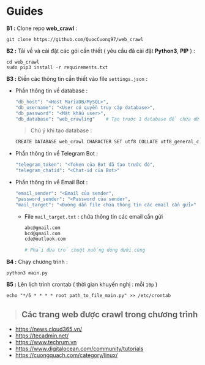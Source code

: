 # Guides
**B1 :** Clone repo **web_crawl** :
```
git clone https://github.com/QuocCuong97/web_crawl
```
**B2 :** Tải về và cài đặt các gói cần thiết ( yêu cầu đã cài đặt **Python3**, **PIP** ) :
```
cd web_crawl
sudo pip3 install -r requirements.txt
```
**B3 :** Điền các thông tin cần thiết vào file `settings.json` :
- Phần thông tin về database :
    ```sh
    "db_host": "<Host MariaDB/MySQL>",
    "db_username": "<User có quyền truy cập database>",
    "db_password": "<Mật khẩu user>",
    "db_database": "web_crawling"    # Tạo trước 1 database để chứa dữ liệu crawl
    ```
    > Chú ý khi tạo database :
    ```sh
    CREATE DATABASE web_crawl CHARACTER SET utf8 COLLATE utf8_general_ci;
    ```
- Phần thông tin về Telegram Bot :
    ```sh
    "telegram_token": "<Token của Bot đã tạo trước đó",
    "telegram_chatid": "<Chat-id của Bot>"
    ```
- Phần thông tin về Email Bot :
    ```sh
    "email_sender": "<Email của sender",
    "password_sender": "<Password của sender",
    "mail_target": "<Đường dẫn file chứa thông tin các email cần gửi>"
    ```
    - File `mail_target.txt` : chứa thông tin các email cần gửi
        ```sh
        abc@gmail.com
        bcd@gmail.com
        cde@outlook.com

        # Phải đưa trỏ chuột xuống dòng dưới cùng
        ```
**B4 :** Chạy chương trình :
```
python3 main.py
```
**B5 :** Lên lịch trình crontab ( thời gian khuyến nghị : mỗi `10p` )
```
echo "*/5 * * * * root path_to_file_main.py" >> /etc/crontab
```

>## **Các trang web được crawl trong chương trình**
- https://news.cloud365.vn/
- https://tecadmin.net/
- https://www.techrum.vn
- https://www.digitalocean.com/community/tutorials
- https://cuongquach.com/category/linux/